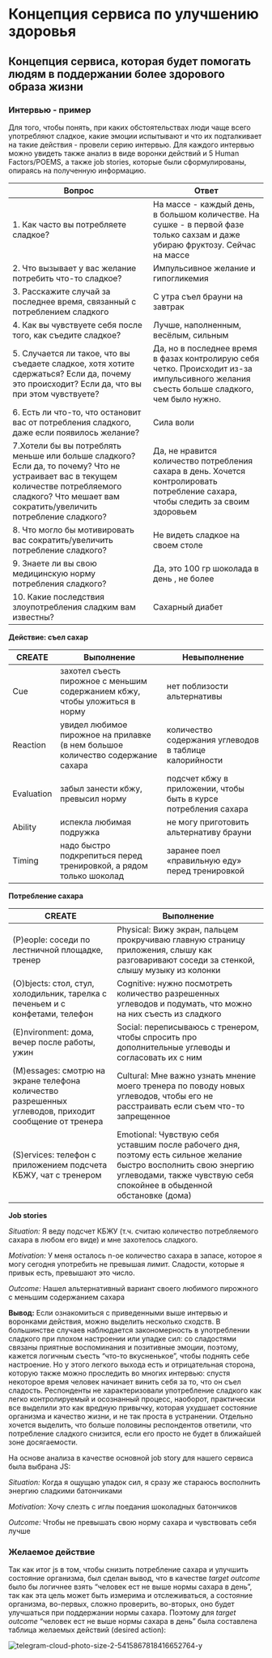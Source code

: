 # Концепция сервиса по улучшению здоровья

## Концепция сервиса, которая будет помогать людям в поддержании более здорового образа жизни

### Интервью - пример

Для того, чтобы понять, при каких обстоятельствах люди чаще всего употребляют сладкое, какие эмоции испытывают и что их подталкивает на такие действия -  провели серию интервью. Для каждого интервью можно увидеть также анализ в виде воронки действий и 5 Human Factors/POEMS, а также job stories, которые были сформулированы, опираясь на полученную информацию.

| Вопрос        | Ответ              | 
| ------------- |------------------|
| 1. Как часто вы потребляете сладкое?  | На массе - каждый день, в большом количестве. На сушке - в первой фазе только сахзам и даже убираю фруктозу. Сейчас на массе |
| 2. Что вызывает у вас желание потребить что-то сладкое?   | Импульсивное желание и гипогликемия
| 3. Расскажите случай за последнее время, связанный с потреблением сладкого | С утра съел брауни на завтрак
| 4. Как вы чувствуете себя после того, как съедите сладкое?  | Лучше, наполненным, весёлым, сильным        |
| 5. Случается ли такое, что вы съедаете сладкое, хотя хотите сдержаться? Если да, почему это происходит? Если да, что вы при этом чувствуете?| Да, но в последнее время в фазах контролирую себя четко. Происходит из-за импульсивного желания съесть больше сладкого, чем было нужно.
| 6. Есть ли что-то, что остановит вас от потребления сладкого, даже если появилось желание? | Сила воли
| 7.Хотели бы вы потреблять меньше или больше сладкого? Если да, то почему? Что не устраивает вас в текущем количестве потребляемого сладкого? Что мешает вам сократить/увеличить потребление сладкого? | Да, не нравится количество потребления сахара в день. Хочется контролировать потребление сахара, чтобы следить за своим здоровьем
| 8. Что могло бы мотивировать вас сократить/увеличить потребление сладкого? | Не видеть сладкое на своем столе
| 9. Знаете ли вы свою медицинскую норму потребления сладкого?| Да, это 100 гр шоколада в день , не более
| 10. Какие последствия злоупотребления сладким вам известны?| Сахарный диабет

**Действие: съел сахар**

| CREATE       | Выполнение        | Невыполнение
| ------------- |------------------|------------------|
|Cue |захотел съесть пирожное с меньшим содержанием кбжу, чтобы уложиться в норму |нет поблизости альтернативы 
|Reaction |увидел любимое пирожное на прилавке (в нем большое количество содержание сахара |количество содержания углеводов в таблице калорийности
|Evaluation |забыл занести кбжу, превысил норму |подсчет кбжу в приложении, чтобы быть в курсе потребления сахара
|Ability |испекла любимая подружка | не могу приготовить альтернативу брауни
|Timing |надо быстро подкрепиться перед тренировкой, а рядом только шоколад |заранее поел «правильную еду» перед тренировкой 

**Потребление сахара**

| CREATE       | Выполнение |
| ------------- | ------------- |
|(P)eople: соседи по лестничной площадке, тренер |Physical: Вижу экран, пальцем прокручиваю главную страницу приложения, слышу как разговаривают соседи за стенкой, слышу музыку из колонки
|(O)bjects: стол, стул, холодильник, тарелка с печеньем и с конфетами, телефон | Cognitive: нужно посмотреть количество разрешенных углеводов и подумать, что можно на них съесть из сладкого
|(E)nvironment: дома, вечер после работы, ужин | Social: переписываюсь с тренером, чтобы спросить про дополнительные углеводы и согласовать их с ним
|(M)essages: смотрю на экране телефона количество разрешенных углеводов, приходит сообщение от тренера |Cultural: Мне важно узнать мнение моего тренера по поводу новых углеводов, чтобы его не расстраивать если съем что-то запрещенное
|(S)ervices: телефон с приложением подсчета КБЖУ, чат с тренером | Emotional: Чувствую себя уставшим после рабочего дня, поэтому есть сильное желание быстро восполнить свою энергию углеводами, также чувствую себя спокойнее в обыденной обстановке (дома)

**Job stories**

*Situation:* Я веду подсчет КБЖУ (т.ч. считаю количество потребляемого сахара в любом его виде) и мне захотелось сладкого.

*Motivation:* У меня осталось n-ое количество сахара в запасе, которое я могу сегодня употребить не превышая лимит. Сладости, которые я привык есть, превышают это число.

*Outcome:* Нашел альтернативный вариант своего любимого пирожного с меньшим содержанием сахара

**Вывод:** Если ознакомиться с приведенными выше интервью и воронками действия, можно выделить несколько сходств. В большинстве случаев наблюдается закономерность в употреблении сладкого при плохом настроении или упадке сил: со сладостями связаны приятные воспоминания и позитивные эмоции, поэтому, кажется логичным съесть “что-то вкусненькое”, чтобы поднять себе настроение. Но у этого легкого выхода есть и отрицательная сторона, которую также можно проследить во многих интервью: спустя некоторое время человек начинает винить себя за то, что он съел сладость. Респонденты не характеризовали употребление сладкого как легко контролируемый и осознанный процесс, наоборот, практически все выделили это как вредную привычку, которая ухудшает состояние организма и качество жизни, и не так проста в устранении.
Отдельно хочется выделить, что больше половины респондентов ответили, что потребление сладкого снизится, если его просто не будет в ближайшей зоне досягаемости.

На основе анализа в качестве основной job story для нашего сервиса была выбрана JS:
 
*Situation:* Когда я ощущаю упадок сил, я сразу же стараюсь восполнить энергию сладкими батончиками

*Motivation:* Хочу слезть с иглы поедания шоколадных батончиков

*Outcome:* Чтобы не превышать свою норму сахара и чувствовать себя лучше

### Желаемое действие

Так как итог  js в том, чтобы снизить потребление сахара и улучшить состояние организма, был сделан вывод, что в качестве *target outcome* было бы логичнее взять “человек ест не выше нормы сахара в день”, так как эта цель может быть измерима и отслеживаться, а состояние организма, во-первых, сложно проверить, во-вторых, оно будет улучшаться при поддержании нормы сахара.
Поэтому для *target outcome* “человек ест не выше нормы сахара в день” была составлена таблица желаемых действий (desired action):

![telegram-cloud-photo-size-2-5415867818416652764-y](https://user-images.githubusercontent.com/109720759/199959184-c00c4a61-a7aa-401e-bfa0-423c08ccf482.jpg)

